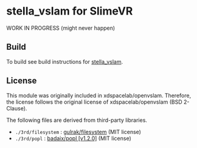 # stella_vslam for SlimeVR

WORK IN PROGRESS (might never happen)

## Build
To build see build instructions for [stella_vslam](https://github.com/stella-cv/stella_vslam).

## License

This module was originally included in xdspacelab/openvslam. Therefore, the license follows the original license of xdspacelab/openvslam (BSD 2-Clause).

The following files are derived from third-party libraries.

- `./3rd/filesystem` : [gulrak/filesystem](https://github.com/gulrak/filesystem) (MIT license)
- `./3rd/popl` : [badaix/popl \[v1.2.0\]](https://github.com/badaix/popl) (MIT license)
